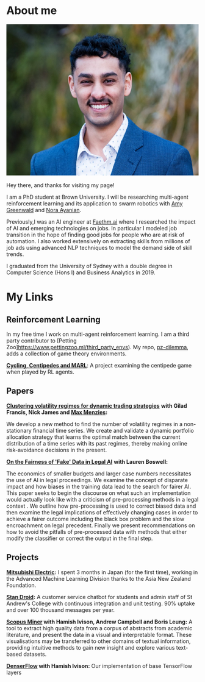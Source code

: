 # About me
![Head shot](headshot.png)

Hey there, and thanks for visiting my page!

I am a PhD student at Brown University. I will be researching multi-agent reinforcement learning and its application to swarm robotics with [Amy Greenwald](http://glamor.cs.brown.edu/) and [Nora Ayanian](https://viterbi-web.usc.edu/~ayanian/). 

Previously,I was an AI engineer at [Faethm.ai](https://faethm.ai/) where I researched the impact of AI and emerging technologies on jobs. In particular I modeled job transition in the hope of finding good jobs for people who are at risk of automation. I also worked extensively on extracting skills from millions of job ads using advanced NLP techniques to model the demand side of skill trends. 

I graduated from the University of Sydney with a double degree in Computer Science (Hons I) and Business Analytics in 2019. 

# My Links
## Reinforcement Learning
In my free time I work on multi-agent reinforcement learning. I am a third party contributor to [Petting Zoo]https://www.pettingzoo.ml/third_party_envs). My repo, [pz-dilemma](https://github.com/arjun-prakash/pz_dilemma), adds a collection of game theory environments. 

__[Cycling, Centipedes and MARL](https://medium.com/@arjunprakash_18193/cycling-centipedes-and-multi-agent-reinforcement-learning-5cf3c5d9ebd7)__: A project examining the centipede game when played by RL agents. 

## Papers
__[Clustering volatility regimes for dynamic trading strategies](https://arxiv.org//abs/2004.09963)__
__with Gilad Francis, Nick James and [Max Menzies](https://maxmenzies.com):__ 

We develop a new method to find the number of volatility regimes in a non-stationary financial time series. We create and validate a dynamic portfolio allocation strategy that learns the optimal match between the current distribution of a time series with its past regimes, thereby making online risk-avoidance decisions in the present.

__[On the Fairness of 'Fake' Data in Legal AI](https://arxiv.org/abs/2009.04640)__
__with Lauren Boswell:__

The economics of smaller budgets and larger case numbers necessitates the use of AI in legal proceedings. We examine the concept of disparate impact and how biases in the training data lead to the search for fairer AI. This paper seeks to begin the discourse on what such an implementation would actually look like with a criticism of pre-processing methods in a legal context . We outline how pre-processing is used to correct biased data and then examine the legal implications of effectively changing cases in order to achieve a fairer outcome including the black box problem and the slow encroachment on legal precedent. Finally we present recommendations on how to avoid the pitfalls of pre-processed data with methods that either modify the classifier or correct the output in the final step. 
## Projects

__[Mitsubishi Electric](https://www.asianz.org.nz/business/intern-optimizes-life-and-algorithms-in-tokyo/):__ I spent 3 months in Japan (for the first time), working in the Advanced Machine Learning Division thanks to the Asia New Zealand Foundation. 

__[Stan Droid](https://bitbucket.org/a-prakash/publicstan/src/master/):__ A customer service chatbot for students and admin staff of St Andrew's College with continuous integration and unit testing. 90% uptake and over 100 thousand messages per year.

__[Scopus Miner](https://bitbucket.org/hamishivi/scopusminer/src/master/) with Hamish Ivison, Andrew Campbell and Boris Leung:__ A tool to extract high quality data from a corpus of abstracts from academic literature, and present the data in a visual and interpretable format. These visualisations may be transferred to other domains of textual information, providing intuitive methods to gain new insight and explore various text-based datasets. 

__[DenserFlow](https://github.com/hamishivi/DenserFlow) with Hamish Ivison:__ Our implementation of base TensorFlow layers
